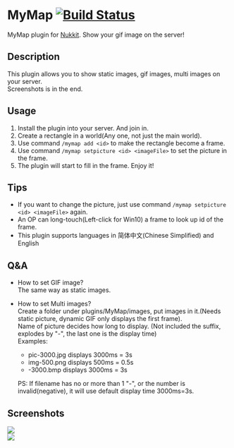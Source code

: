 # MyMap [![Build Status](https://travis-ci.org/Him188/MyMap.svg?branch=master)](https://travis-ci.org/Him188/MyMap)

MyMap plugin for [Nukkit](https://github.com/nukkit/nukkit). Show your gif image on the server!

## Description

This plugin allows you to show static images, gif images, multi images
on your server.  
Screenshots is in the end.

## Usage

1. Install the plugin into your server. And join in.
2. Create a rectangle in a world(Any one, not just the main world).
3. Use command `/mymap add <id>` to make the rectangle become a frame.
4. Use command `/mymap setpicture <id> <imageFile>` to set the picture
   in the frame.
5. The plugin will start to fill in the frame. Enjoy it!

## Tips

- If you want to change the picture, just use command `/mymap setpicture <id> <imageFile>` again.
- An OP can long-touch(Left-click for Win10) a frame to look up id of the frame.
- This plugin supports languages in 简体中文(Chinese Simplified) and English

## Q&A

- How to set GIF image?  
  The same way as static images.
- How to set Multi images?  
  Create a folder under plugins/MyMap/images, put images in it.(Needs static picture, dynamic GIF only displays the first frame).  
  Name of picture decides how long to display. (Not included the suffix, explodes by "-", the last one is the display time)  
  Examples:
  - pic-3000.jpg  displays 3000ms = 3s
  - img-500.png  displays 500ms = 0.5s
  - -3000.bmp  displays 3000ms = 3s

  PS: If filename has no or more than 1 "-", or the number is invalid(negative), it will use default display time 3000ms=3s.

## Screenshots

![](images/MyMap-GIF.gif)  
![](images/MyMap-STATIC.jpg)
